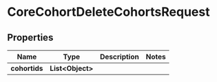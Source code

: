 

# CoreCohortDeleteCohortsRequest


## Properties

| Name | Type | Description | Notes |
|------------ | ------------- | ------------- | -------------|
|**cohortids** | **List&lt;Object&gt;** |  |  |



